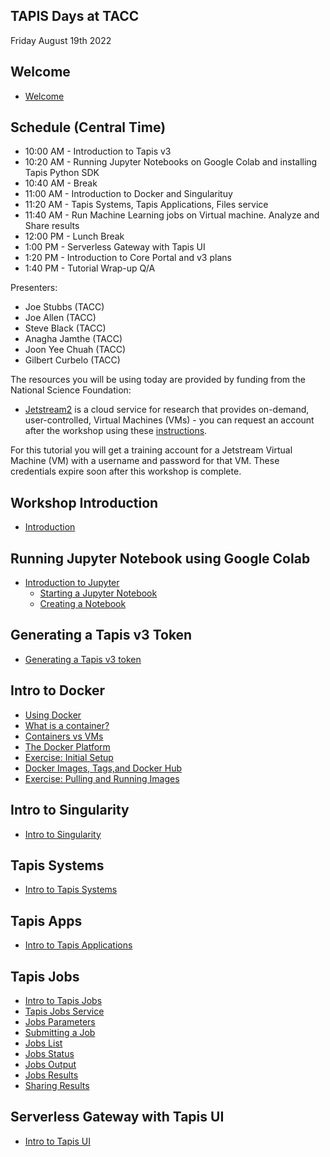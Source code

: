 ## TAPIS Days at TACC

 Friday August 19th 2022 

## Welcome
* [Welcome](./welcome/intro.md)

## Schedule (Central Time)
* 10:00 AM - Introduction to Tapis v3
* 10:20 AM - Running Jupyter Notebooks on Google Colab and installing Tapis Python SDK
* 10:40 AM - Break
* 11:00 AM - Introduction to Docker and Singularituy
* 11:20 AM - Tapis Systems, Tapis Applications, Files service
* 11:40 AM - Run Machine Learning jobs on Virtual machine. Analyze and Share results
* 12:00 PM - Lunch Break
* 1:00 PM - Serverless Gateway with Tapis UI 
* 1:20 PM - Introduction to Core Portal and v3 plans
* 1:40 PM - Tutorial Wrap-up Q/A


Presenters:
* Joe Stubbs (TACC)
* Joe Allen (TACC)
* Steve Black (TACC)
* Anagha Jamthe (TACC)
* Joon Yee Chuah (TACC)
* Gilbert Curbelo (TACC)

The resources you will be using today are provided by funding from the National Science Foundation:

* [Jetstream2](https://jetstream-cloud.org/) is a cloud service for research that provides on-demand, user-controlled, Virtual Machines (VMs) - you can request an account after the workshop using these [instructions](https://iujetstream.atlassian.net/wiki/spaces/JWT/pages/76150553/Get+a+Jetstream+Trial+Access+account).

For this tutorial you will get a training account for a Jetstream Virtual Machine (VM) with a username and password for that VM. These credentials expire soon after this workshop is complete.


## Workshop Introduction
* [Introduction](https://docs.google.com/presentation/d/1j8MHB6QqkZPsIBV-SWkTahA1W37FwFIJUGzsTlTisOc/edit?usp=sharing)

## Running Jupyter Notebook using Google Colab
* [Introduction to Jupyter](./block1/intro-to-jupyter.md)
  * [Starting a Jupyter Notebook](./block1/intro-to-jupyter.md#starting-up-your-jupyter-notebook-environment)
  * [Creating a Notebook](./block1/intro-to-jupyter.md#creating-a-notebook)

## Generating a Tapis v3 Token
* [Generating a Tapis v3 token](./block1/tapis-v3-token.md#generating-a-v3-token)

## Intro to Docker
  * [Using Docker](./block1/intro-to-docker.md)
  * [What is a container?](./block1/intro-to-docker.md#what-is-a-container)
  * [Containers vs VMs](./block1/intro-to-docker.md#containers-vs-vms)
  * [The Docker Platform](./block1/intro-to-docker.md#the-docker-platform)
  * [Exercise: Initial Setup](./block1/intro-to-docker.md#exercise-initial-setup)
  * [Docker Images, Tags,and Docker Hub](./block1/intro-to-docker.md##lecture-docker-images-and-tags-docker-hub-and-images)
  * [Exercise: Pulling and Running Images](./block1/intro-to-docker.md#pulling-and-running-images)

## Intro to Singularity
* [Intro to Singularity](./block1/intro-singularity.md)

## Tapis Systems
* [Intro to Tapis Systems](./block3/tapis-systems.md)

## Tapis Apps
* [Intro to Tapis Applications](./block4/apps.md)

## Tapis Jobs
  * [Intro to Tapis Jobs](./block4/jobs.md)
  * [Tapis Jobs Service](./block4/jobs.md#tapisaloe-jobs-service)
  * [Jobs Parameters](./block4/jobs.md#jobs-parameters)
  * [Submitting a Job ](./block4/jobs.md#submitting-a-job)
  * [Jobs List](./block4/jobs.md#jobs-list)
  * [Jobs Status](./block4/jobs.md#jobs-status)
  * [Jobs Output](./block4/jobs.md#jobs-output)
  * [Jobs Results](./block4/jobs.md#jobs-results)
  * [Sharing Results](./block4/jobs.md#sharing-results)

## Serverless Gateway with Tapis UI 
  * [Intro to Tapis UI](./block5/intro.md)
